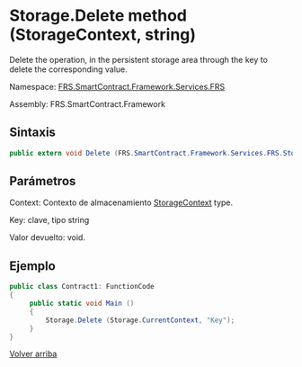 # Storage.Delete method (StorageContext, string)

Delete the operation, in the persistent storage area through the key to delete the corresponding value.

Namespace: [FRS.SmartContract.Framework.Services.FRS](../../FRS.md)

Assembly: FRS.SmartContract.Framework

## Sintaxis

```c#
public extern void Delete (FRS.SmartContract.Framework.Services.FRS.StorageContext context, byte[] key)
```

## Parámetros

Context: Contexto de almacenamiento [StorageContext](../StorageContex.md) type.

Key: clave, tipo string

Valor devuelto: void.

## Ejemplo

```c#
public class Contract1: FunctionCode
{
     public static void Main ()
     {
         Storage.Delete (Storage.CurrentContext, "Key");
     }
}
```



[Volver arriba](../Storage.md)
